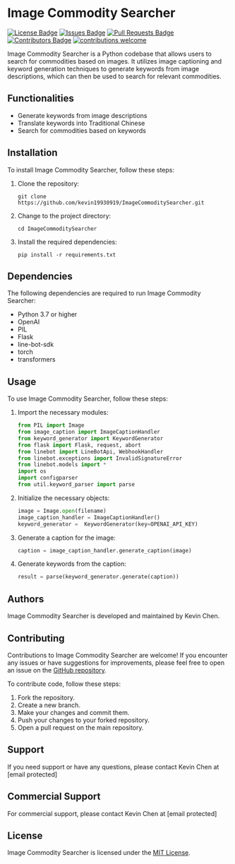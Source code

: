 # Image Commodity Searcher

[![License Badge](https://img.shields.io/github/license/kevin19930919/ImageCommoditySearcher)](https://github.com/kevin19930919/ImageCommoditySearcher/blob/main/LICENSE)
[![Issues Badge](https://img.shields.io/github/issues/kevin19930919/ImageCommoditySearcher)](https://github.com/kevin19930919/ImageCommoditySearcher/issues)
[![Pull Requests Badge](https://img.shields.io/github/issues-pr/kevin19930919/ImageCommoditySearcher)](https://github.com/kevin19930919/ImageCommoditySearcher/pulls)
[![Contributors Badge](https://img.shields.io/github/contributors/kevin19930919/ImageCommoditySearcher)](https://github.com/kevin19930919/ImageCommoditySearcher/graphs/contributors)
[![contributions welcome](https://img.shields.io/badge/contributions-welcome-brightgreen.svg?style=flat)](https://github.com/dwyl/esta/issues)

Image Commodity Searcher is a Python codebase that allows users to search for commodities based on images. It utilizes image captioning and keyword generation techniques to generate keywords from image descriptions, which can then be used to search for relevant commodities.

## Functionalities

- Generate keywords from image descriptions
- Translate keywords into Traditional Chinese
- Search for commodities based on keywords

## Installation

To install Image Commodity Searcher, follow these steps:

1. Clone the repository:

   ```
   git clone https://github.com/kevin19930919/ImageCommoditySearcher.git
   ```

2. Change to the project directory:

   ```
   cd ImageCommoditySearcher
   ```

3. Install the required dependencies:

   ```
   pip install -r requirements.txt
   ```

## Dependencies

The following dependencies are required to run Image Commodity Searcher:

- Python 3.7 or higher
- OpenAI
- PIL
- Flask
- line-bot-sdk
- torch
- transformers

## Usage

To use Image Commodity Searcher, follow these steps:

1. Import the necessary modules:

   ```python
   from PIL import Image
   from image_caption import ImageCaptionHandler
   from keyword_generator import KeywordGenerator
   from flask import Flask, request, abort
   from linebot import LineBotApi, WebhookHandler
   from linebot.exceptions import InvalidSignatureError
   from linebot.models import *
   import os
   import configparser
   from util.keyword_parser import parse
   ```

2. Initialize the necessary objects:

   ```python
   image = Image.open(filename)
   image_caption_handler = ImageCaptionHandler()
   keyword_generator =  KeywordGenerator(key=OPENAI_API_KEY)
   ```

3. Generate a caption for the image:

   ```python
   caption = image_caption_handler.generate_caption(image)
   ```

4. Generate keywords from the caption:

   ```python
   result = parse(keyword_generator.generate(caption))
   ```

## Authors

Image Commodity Searcher is developed and maintained by Kevin Chen.

## Contributing

Contributions to Image Commodity Searcher are welcome! If you encounter any issues or have suggestions for improvements, please feel free to open an issue on the [GitHub repository](https://github.com/kevin19930919/ImageCommoditySearcher/issues). 

To contribute code, follow these steps:

1. Fork the repository.
2. Create a new branch.
3. Make your changes and commit them.
4. Push your changes to your forked repository.
5. Open a pull request on the main repository.

## Support

If you need support or have any questions, please contact Kevin Chen at [email protected]

## Commercial Support

For commercial support, please contact Kevin Chen at [email protected]

## License

Image Commodity Searcher is licensed under the [MIT License](https://github.com/kevin19930919/ImageCommoditySearcher/blob/main/LICENSE).